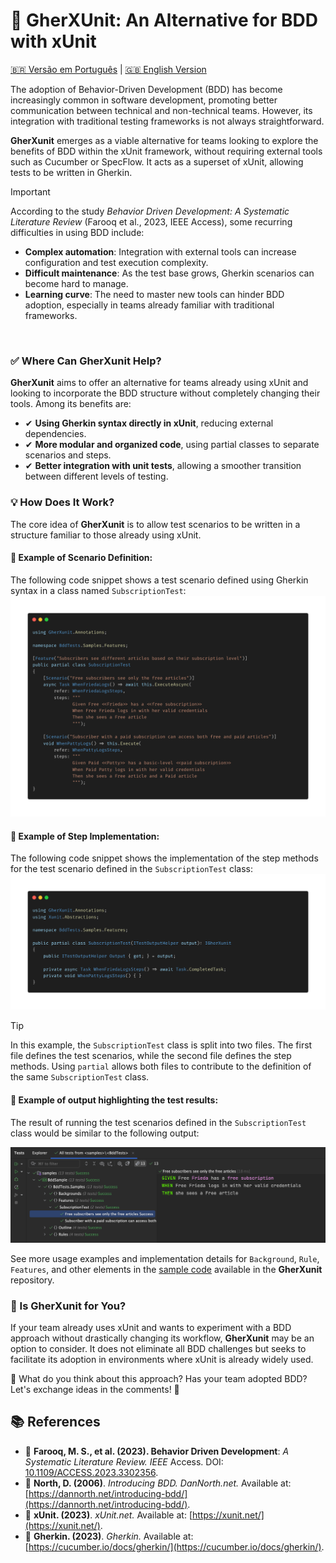 # 🚀 GherXUnit: An Alternative for BDD with xUnit
[🇧🇷 Versão em Português](README_PTBR.md) | [🇬🇧 English Version](README.md)

The adoption of Behavior-Driven Development (BDD) has become increasingly common in software development, promoting better communication between technical and non-technical teams. However, its integration with traditional testing frameworks is not always straightforward.

**GherXunit** emerges as a viable alternative for teams looking to explore the benefits of BDD within the xUnit framework, without requiring external tools such as Cucumber or SpecFlow. It acts as a superset of xUnit, allowing tests to be written in Gherkin.

> [!IMPORTANT]  
> According to the study *Behavior Driven Development: A Systematic Literature Review* (Farooq et al., 2023, IEEE Access), some recurring difficulties in using BDD include:
> - **Complex automation**: Integration with external tools can increase configuration and test execution complexity.
> - **Difficult maintenance**: As the test base grows, Gherkin scenarios can become hard to manage.
> - **Learning curve**: The need to master new tools can hinder BDD adoption, especially in teams already familiar with traditional frameworks.

<br>

### ✅ Where Can GherXunit Help?

**GherXunit** aims to offer an alternative for teams already using xUnit and looking to incorporate the BDD structure without completely changing their tools. Among its benefits are:

- ✔ **Using Gherkin syntax directly in xUnit**, reducing external dependencies.
- ✔ **More modular and organized code**, using partial classes to separate scenarios and steps.
- ✔ **Better integration with unit tests**, allowing a smoother transition between different levels of testing.

### 💡 How Does It Work?

The core idea of **GherXunit** is to allow test scenarios to be written in a structure familiar to those already using xUnit.

#### 📌 Example of Scenario Definition:
The following code snippet shows a test scenario defined using Gherkin syntax in a class named `SubscriptionTest`:
![img.png](docs/img_code1.png)

#### 📌 Example of Step Implementation:
The following code snippet shows the implementation of the step methods for the test scenario defined in the `SubscriptionTest` class:
![img.png](docs/img_code2.png)

> [!TIP]  
> In this example, the `SubscriptionTest` class is split into two files. The first file defines the test scenarios, while the second file defines the step methods. Using `partial` allows both files to contribute to the definition of the same `SubscriptionTest` class.

#### 📌 Example of output highlighting the test results:
The result of running the test scenarios defined in the `SubscriptionTest` class would be similar to the following output:

<p align="center">
  <img src="docs/img3.png" alt="img.png" width="1386"/>
</p>


See more usage examples and implementation details for `Background`, `Rule`, `Features`, and other elements in the [sample code](/src/sample/BddSample/Samples) available in the **GherXunit** repository.

### 🔎 Is GherXunit for You?

If your team already uses xUnit and wants to experiment with a BDD approach without drastically changing its workflow, **GherXunit** may be an option to consider. It does not eliminate all BDD challenges but seeks to facilitate its adoption in environments where xUnit is already widely used.

💬 What do you think about this approach? Has your team adopted BDD? Let's exchange ideas in the comments! 🚀

## 📚 References

- 📖 **Farooq, M. S., et al. (2023). Behavior Driven Development**: *A Systematic Literature Review. IEEE* Access. DOI: [10.1109/ACCESS.2023.3302356](https://doi.org/10.1109/ACCESS.2023.3302356).
- 📖 **North, D. (2006)**. *Introducing BDD. DanNorth.net.* Available at: [https://dannorth.net/introducing-bdd/](https://dannorth.net/introducing-bdd/).
- 📖 **xUnit. (2023)**. *xUnit.net.* Available at: [https://xunit.net/](https://xunit.net/).
- 📖 **Gherkin. (2023)**. *Gherkin.* Available at: [https://cucumber.io/docs/gherkin/](https://cucumber.io/docs/gherkin/).
